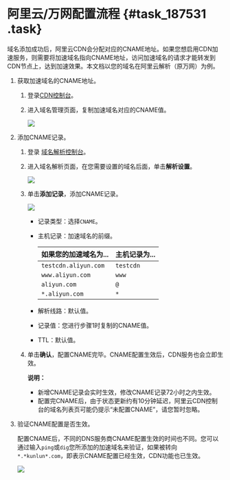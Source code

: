 # 阿里云/万网配置流程 {#task_187531 .task}

域名添加成功后，阿里云CDN会分配对应的CNAME地址。如果您想启用CDN加速服务，则需要将加速域名指向CNAME地址，访问加速域名的请求才能转发到CDN节点上，达到加速效果。本文档以您的域名在阿里云解析（原万网）为例。

1.  获取加速域名的CNAME地址。 
    1.  登录[CDN控制台](https://cdn.console.aliyun.com)。
    2.  进入域名管理页面，复制加速域名对应的CNAME值。 

        ![](http://static-aliyun-doc.oss-cn-hangzhou.aliyuncs.com/assets/img/5113/156309630245282_zh-CN.png)

2.  添加CNAME记录。 
    1.  登录 [域名解析控制台](https://dc.console.aliyun.com/dns/?spm=5176.200001.0.0.pbY4Je)。
    2.  进入域名解析页面，在您需要设置的域名后面，单击**解析设置**。 

        ![](http://static-aliyun-doc.oss-cn-hangzhou.aliyuncs.com/assets/img/5113/156309630245284_zh-CN.png)

    3.  单击**添加记录**，添加CNAME记录。 

        ![](http://static-aliyun-doc.oss-cn-hangzhou.aliyuncs.com/assets/img/5113/156309630245285_zh-CN.png)

        -   记录类型：选择`CNAME`。
        -   主机记录：加速域名的前缀。

            |如果您的加速域名为...|主机记录为...|
            |:-----------|:-------|
            |`testcdn.aliyun.com`|`testcdn`|
            |`www.aliyun.com`|`www`|
            |`aliyun.com`|`@`|
            |`*.aliyun.com`|`*`|

        -   解析线路：默认值。
        -   记录值：您进行步骤1时复制的CNAME值。
        -   TTL：默认值。
    4.  单击**确认**，配置CNAME完毕。CNAME配置生效后，CDN服务也会立即生效。 

        **说明：** 

        -   新增CNAME记录会实时生效，修改CNAME记录72小时之内生效。
        -   配置完CNAME后，由于状态更新约有10分钟延迟，阿里云CDN控制台的域名列表页可能仍提示“未配置CNAME”，请您暂时忽略。
3.  验证CNAME配置是否生效。 

    配置CNAME后，不同的DNS服务商CNAME配置生效的时间也不同。您可以通过输入`ping`或`dig`您所添加的加速域名来验证，如果被转向`*.*kunlun*.com`，即表示CNAME配置已经生效，CDN功能也已生效。

    ![](http://static-aliyun-doc.oss-cn-hangzhou.aliyuncs.com/assets/img/5113/156309630245287_zh-CN.png)


